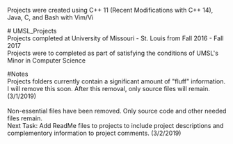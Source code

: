 Projects were created using C++ 11 (Recent Modifications with C++ 14), Java, C, and Bash with Vim/Vi

\# UMSL_Projects\
Projects completed at University of Missouri - St. Louis from Fall 2016 - Fall 2017\
Projects were to completed as part of satisfying the conditions of UMSL's Minor in Computer Science

#Notes\
Projects folders currently contain a significant amount of "fluff" information. I will remove this soon. After this removal, only source files will remain. (3/1/2019)\
\
Non-essential files have been removed. Only source code and other needed files remain.\
Next Task: Add ReadMe files to projects to include project descriptions and complementory information to project comments. (3/2/2019)
